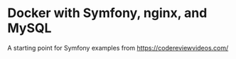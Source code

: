 # Docker with Symfony, nginx, and MySQL

A starting point for Symfony examples from https://codereviewvideos.com/
